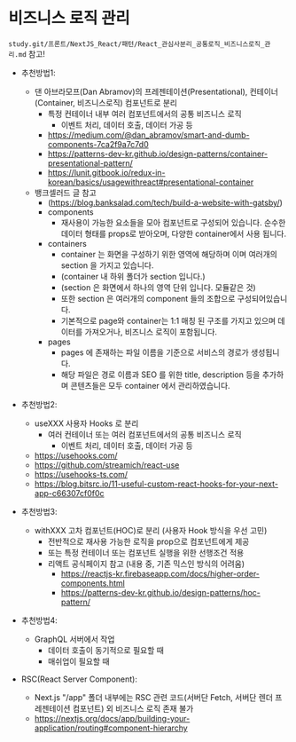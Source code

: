 # 비즈니스 로직 관리

`study.git/프론트/NextJS_React/패턴/React_관심사분리_공통로직_비즈니스로직_관리.md` 참고!

- 추천방법1:

  - 댄 아브라모프(Dan Abramov)의 프레젠테이션(Presentational), 컨테이너(Container, 비즈니스로직) 컴포넌트로 분리
    - 특정 컨테이너 내부 여러 컴포넌트에서의 공통 비즈니스 로직
      - 이벤트 처리, 데이터 호출, 데이터 가공 등
    - https://medium.com/@dan_abramov/smart-and-dumb-components-7ca2f9a7c7d0
    - https://patterns-dev-kr.github.io/design-patterns/container-presentational-pattern/
    - https://lunit.gitbook.io/redux-in-korean/basics/usagewithreact#presentational-container
  - 뱅크셀러드 글 참고
    - (https://blog.banksalad.com/tech/build-a-website-with-gatsby/)
    - components
      - 재사용이 가능한 요소들을 모아 컴포넌트로 구성되어 있습니다. 순수한 데이터 형태를 props로 받아오며, 다양한 container에서 사용 됩니다.
    - containers
      - container 는 화면을 구성하기 위한 영역에 해당하며 이며 여러개의 section 을 가지고 있습니다.
      - (container 내 하위 폴더가 section 입니다.)
      - (section 은 화면에서 하나의 영역 단위 입니다. 모듈같은 것)
      - 또한 section 은 여러개의 component 들의 조합으로 구성되어있습니다.
      - 기본적으로 page와 container는 1:1 매칭 된 구조를 가지고 있으며 데이터를 가져오거나, 비즈니스 로직이 포함됩니다.
    - pages
      - pages 에 존재하는 파일 이름을 기준으로 서비스의 경로가 생성됩니다.
      - 해당 파일은 경로 이름과 SEO 를 위한 title, description 등을 추가하며 콘텐츠들은 모두 container 에서 관리하였습니다.

- 추천방법2:

  - useXXX 사용자 Hooks 로 분리
    - 여러 컨테이너 또는 여러 컴포넌트에서의 공통 비즈니스 로직
      - 이벤트 처리, 데이터 호출, 데이터 가공 등
  - https://usehooks.com/
  - https://github.com/streamich/react-use
  - https://usehooks-ts.com/
  - https://blog.bitsrc.io/11-useful-custom-react-hooks-for-your-next-app-c66307cf0f0c

- 추천방법3:

  - withXXX 고차 컴포넌트(HOC)로 분리 (사용자 Hook 방식을 우선 고민)
    - 전반적으로 재사용 가능한 로직을 prop으로 컴포넌트에게 제공
    - 또는 특정 컨테이너 또는 컴포넌트 실행을 위한 선행조건 적용
    - 리액트 공식페이지 참고 (내용 중, 기존 믹스인 방식의 어려움)
      - https://reactjs-kr.firebaseapp.com/docs/higher-order-components.html
      - https://patterns-dev-kr.github.io/design-patterns/hoc-pattern/

- 추천방법4:

  - GraphQL 서버에서 작업
    - 데이터 호출이 동기적으로 필요할 때
    - 매쉬업이 필요할 때

- RSC(React Server Component):

  - Next.js "/app" 폴더 내부에는 RSC 관련 코드(서버단 Fetch, 서버단 렌더 프레젠테이션 컴포넌트) 외 비즈니스 로직 존재 불가
  - https://nextjs.org/docs/app/building-your-application/routing#component-hierarchy
